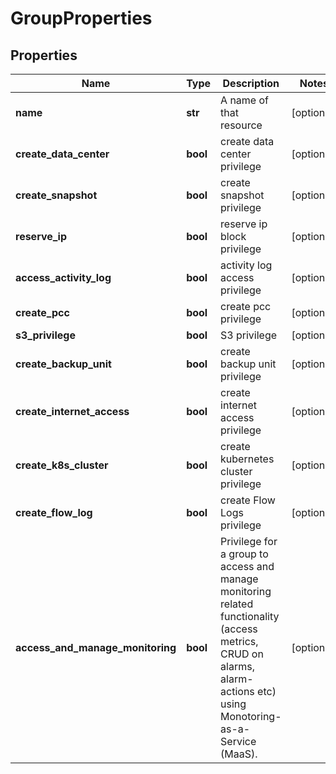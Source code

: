 # GroupProperties

## Properties
| Name | Type | Description | Notes |
| ------------ | ------------- | ------------- | ------------- |
| **name** | **str** | A name of that resource | [optional]  |
| **create_data_center** | **bool** | create data center privilege | [optional]  |
| **create_snapshot** | **bool** | create snapshot privilege | [optional]  |
| **reserve_ip** | **bool** | reserve ip block privilege | [optional]  |
| **access_activity_log** | **bool** | activity log access privilege | [optional]  |
| **create_pcc** | **bool** | create pcc privilege | [optional]  |
| **s3_privilege** | **bool** | S3 privilege | [optional]  |
| **create_backup_unit** | **bool** | create backup unit privilege | [optional]  |
| **create_internet_access** | **bool** | create internet access privilege | [optional]  |
| **create_k8s_cluster** | **bool** | create kubernetes cluster privilege | [optional]  |
| **create_flow_log** | **bool** | create Flow Logs privilege | [optional]  |
| **access_and_manage_monitoring** | **bool** | Privilege for a group to access and manage monitoring related functionality (access metrics, CRUD on alarms, alarm-actions etc) using Monotoring-as-a-Service (MaaS). | [optional]  |



